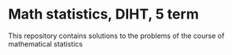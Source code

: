 # Math statistics, DIHT, 5 term 
This repository contains solutions to the problems of the course of mathematical statistics 
